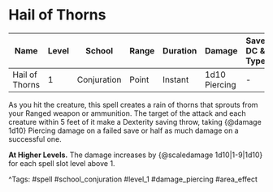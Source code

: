 # Hail of Thorns

| Name | Level | School | Range | Duration | Damage | Save DC & Type |
|------|-------|--------|-------|----------|--------|----------------|
| Hail of Thorns | 1 | Conjuration | Point | Instant | 1d10 Piercing | - |

As you hit the creature, this spell creates a rain of thorns that sprouts from your Ranged weapon or ammunition. The target of the attack and each creature within 5 feet of it make a Dexterity saving throw, taking {@damage 1d10} Piercing damage on a failed save or half as much damage on a successful one.

**At Higher Levels.** The damage increases by {@scaledamage 1d10|1-9|1d10} for each spell slot level above 1.

^Tags: #spell #school_conjuration #level_1 #damage_piercing #area_effect